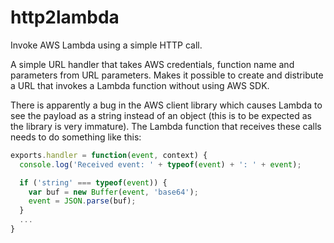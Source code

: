 # http2lambda

Invoke AWS Lambda using a simple HTTP call.

A simple URL handler that takes AWS credentials, function name and parameters from URL
parameters. Makes it possible to create and distribute a URL that invokes a Lambda function without
using AWS SDK.

There is apparently a bug in the AWS client library which causes Lambda to see the payload as a
string instead of an object (this is to be expected as the library is very immature). The Lambda
function that receives these calls needs to do something like this:

```javascript
exports.handler = function(event, context) {
  console.log('Received event: ' + typeof(event) + ': ' + event);

  if ('string' === typeof(event)) {
    var buf = new Buffer(event, 'base64');
    event = JSON.parse(buf);
  }
  ...
}
```
